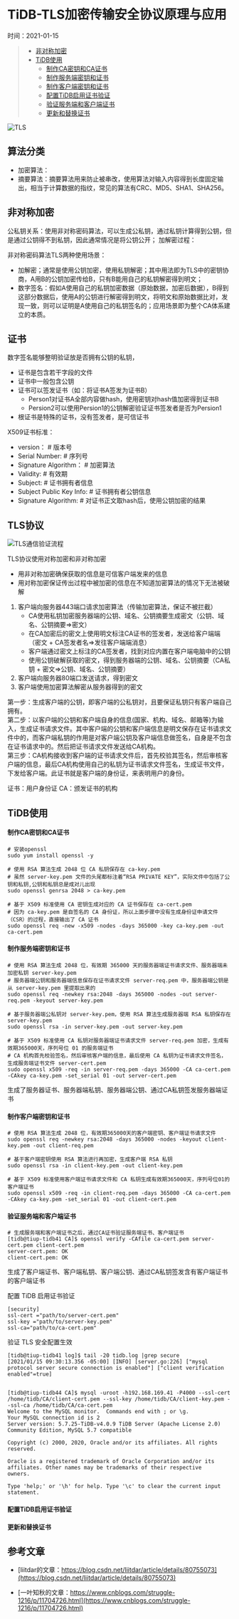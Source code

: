 # TiDB-TLS加密传输安全协议原理与应用
时间：2021-01-15

> - [非对称加密](#非对称加密)
> - [TiDB使用](#TiDB使用)
>    - [制作CA密钥和CA证书](#制作CA密钥和CA证书)
>    - [制作服务端密钥和证书](#制作服务端密钥和证书)
>    - [制作客户端密钥和证书](#制作客户端密钥和证书)
>    - [配置TiDB启用证书验证](#配置TiDB启用证书验证)
>    - [验证服务端和客户端证书](#验证服务端和客户端证书)
>    - [更新和替换证书](#更新和替换证书)


![TLS](https://img2018.cnblogs.com/blog/1769223/201910/1769223-20191019181046559-603567130.png)


## 算法分类


 - 加密算法：
 - 摘要算法：摘要算法用来防止被串改，使用算法对输入内容得到长度固定输出，相当于计算数据的指纹，常见的算法有CRC、MD5、SHA1、SHA256。


## 非对称加密

公私钥关系：使用非对称密码算法，可以生成公私钥，通过私钥计算得到公钥，但是通过公钥得不到私钥，因此通常情况是将公钥公开；
加解密过程：

非对称密码算法TLS两种使用场景：
 - 加解密；通常是使用公钥加密，使用私钥解密；其中用法即为TLS中的密钥协商，A用B的公钥加密传给B，只有B能用自己的私钥解密得到明文；
 - 数字签名：假如A使用自己的私钥加密数据（原始数据，加密后数据），B得到这部分数据后，使用A的公钥进行解密得到明文，将明文和原始数据比对，发现一致，则可以证明是A使用自己的私钥签名的；应用场景即为整个CA体系建立的本质。



## 证书

数字签名能够整明验证放是否拥有公钥的私钥，

 - 证书是包含若干字段的文件
 - 证书中一般包含公钥
 - 证书可以签发证书（如：将证书A签发为证书B）
     - Person1对证书A全部内容做hash，使用密钥对hash值加密得到证书B
     - Persion2可以使用Persion1的公钥解密验证证书签发者是否为Persion1
 - 根证书是特殊的证书，没有签发者，是可信证书

X509证书标准：
 - version：                  # 版本号
 - Serial Number:             # 序列号
 - Signature Algorithm：      # 加密算法
 - Validity:                  # 有效期
 - Subject:                   # 证书拥有者信息
 - Subject Public Key Info:   # 证书拥有者公钥信息
 - Signature Algorithm:       # 对证书正文取hash后，使用公钥加密的结果



## TLS协议

![TLS通信验证流程](https://img2018.cnblogs.com/blog/1769223/201910/1769223-20191019181130219-1470085058.png)


TLS协议使用对称加密和非对称加密
 - 用非对称加密确保获取的信息是可信客户端发来的信息  
 - 用对称加密保证传出过程中被加密的信息在不知道加密算法的情况下无法被破解  


 1. 客户端向服务器443端口请求加密算法（传输加密算法，保证不被拦截）
     - CA使用私钥加密服务器端的公钥、域名、公钥摘要生成密文（公钥、域名、公钥摘要=>密文）
     - 在CA加密后的密文上使用明文标注CA证书的签发者，发送给客户端端（密文 + CA签发者名=>发往客户端端消息）
     - 客户端通过密文上标注的CA签发者，找到对应内置在客户端电脑中的公钥
     - 使用公钥破解获取的密文，得到服务器端的公钥、域名、公钥摘要（CA私钥 + 密文=>公钥、域名、公钥摘要）   
 2. 客户端向服务器80端口发送请求，得到密文  
 3. 客户端使用加密算法解密从服务器得到的密文  

第一步：生成客户端的公钥，即客户端的公私钥对，且要保证私钥只有客户端自己拥有。  
第二步：以客户端的公钥和客户端自身的信息(国家、机构、域名、邮箱等)为输入，生成证书请求文件。其中客户端的公钥和客户端信息是明文保存在证书请求文件中的，而客户端私钥的作用是对客户端公钥及客户端信息做签名，自身是不包含在证书请求中的。然后把证书请求文件发送给CA机构。  
第三步：CA机构接收到客户端的证书请求文件后，首先校验其签名，然后审核客户端的信息，最后CA机构使用自己的私钥为证书请求文件签名，生成证书文件，下发给客户端。此证书就是客户端的身份证，来表明用户的身份。  

证书：用户身份证
CA：颁发证书的机构

## TiDB使用

#### 制作CA密钥和CA证书
```shell
# 安装openssl
sudo yum install openssl -y

# 使用 RSA 算法生成 2048 位 CA 私钥保存在 ca-key.pem
# 虽然 server-key.pem 文件的头尾都标注着“RSA PRIVATE KEY”，实际文件中包括了公钥和私钥,公钥和私钥总是成对儿出现
sudo openssl genrsa 2048 > ca-key.pem

# 基于 X509 标准使用 CA 密钥生成对应的 CA 证书保存在 ca-cert.pem
# 因为 ca-key.pem 是自签名的 CA 身份证，所以上面步骤中没有生成身份证申请文件（CSR）的过程，直接输出了 CA 证书
sudo openssl req -new -x509 -nodes -days 365000 -key ca-key.pem -out ca-cert.pem
```

#### 制作服务端密钥和证书
```shell
# 使用 RSA 算法生成 2048 位，有效期 365000 天的服务器端证书请求文件、服务器端未加密私钥 server-key.pem  
# 服务器端公钥和服务器端信息保存在证书请求文件 server-req.pem 中，服务器端公钥是从 server-key.pem 里提取出来的  
sudo openssl req -newkey rsa:2048 -days 365000 -nodes -out server-req.pem -keyout server-key.pem 

# 基于服务器端公私钥对 server-key.pem，使用 RSA 算法生成服务器端 RSA 私钥保存在 server-key.pem
sudo openssl rsa -in server-key.pem -out server-key.pem

# 基于 X509 标准使用 CA 私钥对服务器端证书请求文件 server-req.pem 加密，生成有效期365000天，序列号位 01 的服务端证书
# CA 机构首先校验签名，然后审核客户端的信息，最后使用 CA 私钥为证书请求文件签名，生成服务端证书文件 server-cert.pem
sudo openssl x509 -req -in server-req.pem -days 365000 -CA ca-cert.pem -CAkey ca-key.pem -set_serial 01 -out server-cert.pem
```

生成了服务器证书、服务器端私钥、服务器端公钥、通过CA私钥签发服务器端证书

#### 制作客户端密钥和证书
```shell
# 使用 RSA 算法生成 2048 位，有效期365000天的客户端密钥、客户端证书请求文件
sudo openssl req -newkey rsa:2048 -days 365000 -nodes -keyout client-key.pem -out client-req.pem

# 基于客户端密钥使用 RSA 算法进行再加密，生成客户端 RSA 私钥
sudo openssl rsa -in client-key.pem -out client-key.pem

# 基于 X509 标准使用客户端证书请求文件和 CA 私钥生成有效期365000天，序列号位01的客户端证书
sudo openssl x509 -req -in client-req.pem -days 365000 -CA ca-cert.pem -CAkey ca-key.pem -set_serial 01 -out client-cert.pem
```

#### 验证服务端和客户端证书
```shell
# 生成服务端和客户端证书之后，通过CA证书验证服务端证书、客户端证书
[tidb@tiup-tidb41 CA]$ openssl verify -CAfile ca-cert.pem server-cert.pem client-cert.pem
server-cert.pem: OK
client-cert.pem: OK

```
生成了客户端证书、客户端私钥、客户端公钥、通过CA私钥签发含有客户端证书的客户端证书


配置 TiDB 启用证书验证
```
[security]
ssl-cert ="path/to/server-cert.pem"
ssl-key ="path/to/server-key.pem"
ssl-ca="path/to/ca-cert.pem"
```
验证 TLS 安全配置生效
```
[tidb@tiup-tidb41 log]$ tail -20 tidb.log |grep secure 
[2021/01/15 09:30:13.356 -05:00] [INFO] [server.go:226] ["mysql protocol server secure connection is enabled"] ["client verification enabled"=true]


[tidb@tiup-tidb44 CA]$ mysql -uroot -h192.168.169.41 -P4000 --ssl-cert /home/tidb/CA/client-cert.pem --ssl-key /home/tidb/CA/client-key.pem --ssl-ca /home/tidb/CA/ca-cert.pem
Welcome to the MySQL monitor.  Commands end with ; or \g.
Your MySQL connection id is 2
Server version: 5.7.25-TiDB-v4.0.9 TiDB Server (Apache License 2.0) Community Edition, MySQL 5.7 compatible

Copyright (c) 2000, 2020, Oracle and/or its affiliates. All rights reserved.

Oracle is a registered trademark of Oracle Corporation and/or its
affiliates. Other names may be trademarks of their respective
owners.

Type 'help;' or '\h' for help. Type '\c' to clear the current input statement.

```

#### 配置TiDB启用证书验证

#### 更新和替换证书



## 参考文章

 - [liitdar的文章：https://blog.csdn.net/liitdar/article/details/80755073](https://blog.csdn.net/liitdar/article/details/80755073)

 - [一叶知秋的文章：https://www.cnblogs.com/struggle-1216/p/11704726.html](https://www.cnblogs.com/struggle-1216/p/11704726.html)